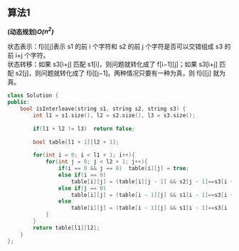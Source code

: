 ## 算法1

**(动态规划)*O($n^2$)***

状态表示：f[i][j]表示 s1 的前 i 个字符和 s2 的前 j 个字符是否可以交错组成 s3 的前 i+j 个字符。<br>
状态转移：如果 s3[i+j] 匹配 s1[i]，则问题就转化成了 f[i−1][j]；如果 s3[i+j] 匹配 s2[j]，则问题就转化成了 f[i][j−1]。两种情况只要有一种为真，则 f[i][j] 就为真。

```CPP
class Solution {
public:
    bool isInterleave(string s1, string s2, string s3) {
        int l1 = s1.size(), l2 = s2.size(), l3 = s3.size();
        
        if(l1 + l2 != l3)  return false;
        
        bool table[l1 + 1][l2 + 1];
        
        for(int i = 0; i < l1 + 1; i++){
            for(int j = 0; j < l2 + 1; j++){
                if(i == 0 && j == 0)  table[i][j] = true;
                else if(i == 0)
                    table[i][j] = (table[i][j - 1] && s2[j - 1]==s3[i + j - 1]);
                else if(j == 0)
                    table[i][j] = (table[i - 1][j] && s1[i - 1]==s3[i + j - 1]); 
                else
                    table[i][j] = (table[i - 1][j] && s1[i - 1]==s3[i  + j - 1]) || (table[i][j - 1] && s2[j - 1]==s3[i + j - 1]);
            }
        } 
        return table[l1][l2];
    }
};
```
